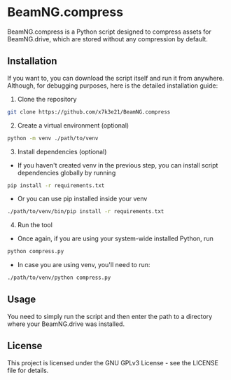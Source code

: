 
# BeamNG.compress
BeamNG.compress is a Python script designed to compress assets for BeamNG.drive, which are stored without any compression by default.

## Installation
If you want to, you can download the script itself and run it from anywhere. Although, for debugging purposes, here is the detailed installation guide:
1. Clone the repository
```bash
git clone https://github.com/x7k3e21/BeamNG.compress
```
2. Create a virtual environment (optional)
```bash
python -m venv ./path/to/venv
```
3. Install dependencies (optional)
- If you haven't created venv in the previous step, you can install script dependencies globally by running
```bash
pip install -r requirements.txt
```
- Or you can use pip installed inside your venv
```bash
./path/to/venv/bin/pip install -r requirements.txt
```
4. Run the tool 
- Once again, if you are using your system-wide installed Python, run
```bash
python compress.py
```
- In case you are using venv, you'll need to run:
```bash
./path/to/venv/python compress.py
```

## Usage
You need to simply run the script and then enter the path to a directory where your BeamNG.drive was installed.

## License
This project is licensed under the GNU GPLv3 License - see the LICENSE file for details.